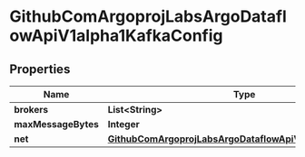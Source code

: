 

# GithubComArgoprojLabsArgoDataflowApiV1alpha1KafkaConfig


## Properties

Name | Type | Description | Notes
------------ | ------------- | ------------- | -------------
**brokers** | **List&lt;String&gt;** |  |  [optional]
**maxMessageBytes** | **Integer** |  |  [optional]
**net** | [**GithubComArgoprojLabsArgoDataflowApiV1alpha1KafkaNET**](GithubComArgoprojLabsArgoDataflowApiV1alpha1KafkaNET.md) |  |  [optional]



